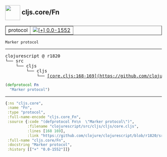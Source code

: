 ## <img width="48px" valign="middle" src="http://i.imgur.com/Hi20huC.png"> cljs.core/Fn

 <table border="1">
<tr>
<td>protocol</td>
<td><a href="https://github.com/cljsinfo/api-refs/tree/0.0-1552"><img valign="middle" alt="[+] 0.0-1552" src="https://img.shields.io/badge/+-0.0--1552-lightgrey.svg"></a> </td>
</tr>
</table>

 <samp>
</samp>

```
Marker protocol
```

---

 <pre>
clojurescript @ r1820
└── src
    └── cljs
        └── cljs
            └── <ins>[core.cljs:168-169](https://github.com/clojure/clojurescript/blob/r1820/src/cljs/cljs/core.cljs#L168-L169)</ins>
</pre>

```clj
(defprotocol Fn
  "Marker protocol")
```


---

```clj
{:ns "cljs.core",
 :name "Fn",
 :type "protocol",
 :full-name-encode "cljs.core_Fn",
 :source {:code "(defprotocol Fn\n  \"Marker protocol\")",
          :filename "clojurescript/src/cljs/cljs/core.cljs",
          :lines [168 169],
          :link "https://github.com/clojure/clojurescript/blob/r1820/src/cljs/cljs/core.cljs#L168-L169"},
 :full-name "cljs.core/Fn",
 :docstring "Marker protocol",
 :history [["+" "0.0-1552"]]}

```
